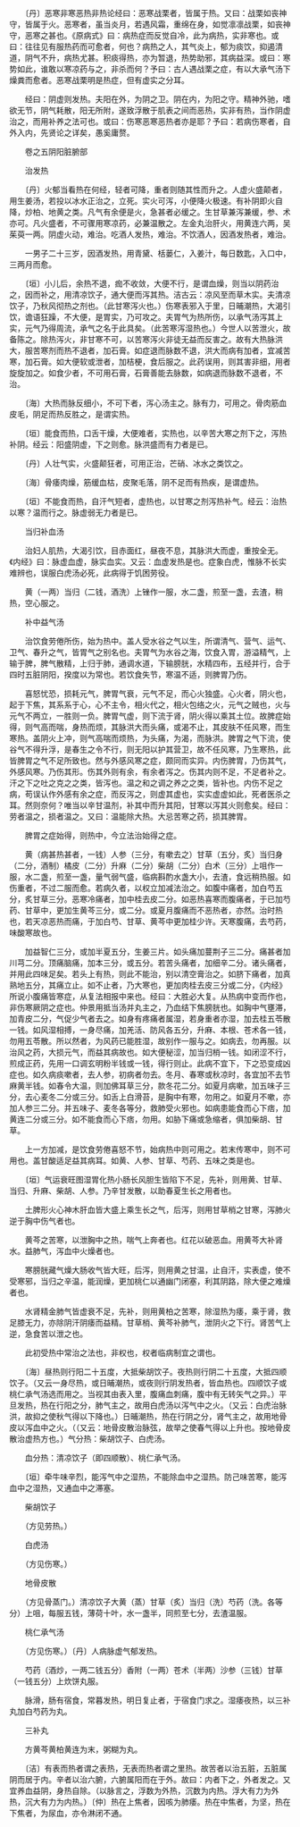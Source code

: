 <!-- { "loadSidebar": true } -->
　　〔丹〕恶寒非寒恶热非热论经曰：恶寒战栗者，皆属于热。又曰：战栗如丧神守，皆属于火。恶寒者，虽当炎月，若遇风霜，重绵在身，如觉凛凛战栗，如丧神守，恶寒之甚也。《原病式》曰：病热症而反觉自冷，此为病热，实非寒也。或曰：往往见有服热药而可愈者，何也？病热之人，其气炎上，郁为痰饮，抑遏清道，阴气不升，病热尤甚。积痰得热，亦为暂退，热势助邪，其病益深。或曰：寒势如此，谁敢以寒凉药与之，非杀而何？予曰：古人遇战栗之症，有以大承气汤下燥粪而愈者。恶寒战栗明是热症，但有虚实之分耳。

　　经曰：阴虚则发热。夫阳在外，为阴之卫。阴在内，为阳之守。精神外驰，嗜欲无节，阴气耗散，阳无所附，遂致浮散于肌表之间而恶热，实非有热，当作阴虚治之，而用补养之法可也。或曰：伤寒恶寒恶热者亦是耶？予曰：若病伤寒者，自外入内，先贤论之详矣，愚奚庸赘。

　　卷之五阴阳脏腑部

　　治发热

　　〔丹〕火郁当看热在何经，轻者可降，重者则随其性而升之。人虚火盛颠者，用生姜汤，若投以冰水正治之，立死。实火可泻，小便降火极速。有补阴即火自降，炒柏、地黄之类。凡气有余便是火，急甚者必缓之。生甘草兼泻兼缓，参、术亦可。凡火盛者，不可骤用寒凉药，必兼温散之。左金丸治肝火，用黄连六两，吴茱萸一两。阴虚火动，难治。吃酒人发热，难治。不饮酒人，因酒发热者，难治。

　　一男子二十三岁，因酒发热，用青黛、栝蒌仁，入姜汁，每日数匙，入口中，三两月而愈。

　　〔垣〕小儿后，余热不退，痂不收敛，大便不行，是谓血燥，则当以阴药治之，因而补之，用清凉饮子，通大便而泻其热。洁古云：凉风至而草木实。夫清凉饮子，乃秋风彻热之剂也。（此甘寒泻火也。）伤寒表邪入于里，日晡潮热，大渴引饮，谵语狂躁，不大便，是胃实，乃可攻之。夫胃气为热所伤，以承气汤泻其上实，元气乃得周流，承气之名于此具矣。（此苦寒泻湿热也。）今世人以苦泄火，故备陈之。除热泻火，非甘寒不可，以苦寒泻火非徒无益而反害之。故有大热脉洪大，服苦寒剂而热不退者，加石膏。如症退而脉数不退，洪大而病有加者，宜减苦寒，加石膏。如大便软或泄者，加桔梗，食后服之。此药误用，则其害非细，用者旋旋加之。如食少者，不可用石膏，石膏善能去脉数，如病退而脉数不退者，不治。

　　〔海〕大热而脉反细小，不可下者，泻心汤主之。脉有力，可用之。骨肉筋血皮毛，阴足而热反胜之，是谓实热。

　　〔垣〕能食而热，口舌干燥，大便难者，实热也，以辛苦大寒之剂下之，泻热补阴。经云：阳盛阴虚，下之则愈。脉洪盛而有力者是已。

　　〔丹〕人壮气实，火盛颠狂者，可用正治，芒硝、冰水之类饮之。

　　〔海〕骨痿肉燥，筋缓血枯，皮聚毛落，阴不足而有热疾，是谓虚热。

　　〔垣〕不能食而热，自汗气短者，虚热也，以甘寒之剂泻热补气。经云：治热以寒？温而行之。脉虚弱无力者是已。

　　当归补血汤

　　治妇人肌热，大渴引饮，目赤面红，昼夜不息，其脉洪大而虚，重按全无。《内经》曰：脉虚血虚，脉实血实。又云：血虚发热是也。症象白虎，惟脉不长实难辨也，误服白虎汤必死，此病得于饥困劳役。

　　黄（一两）当归（二钱，酒洗）上锉作一服，水二盏，煎至一盏，去渣，稍热，空心服之。

　　补中益气汤

　　治饮食劳倦所伤，始为热中。盖人受水谷之气以生，所谓清气、营气、运气、卫气、春升之气，皆胃气之别名也。夫胃气为水谷之海，饮食入胃，游溢精气，上输于脾，脾气散精，上归于肺，通调水道，下输膀胱，水精四布，五经并行，合于四时五脏阴阳，揆度以为常也。若饮食失节，寒温不适，则脾胃乃伤。

　　喜怒忧恐，损耗元气，脾胃气衰，元气不足，而心火独盛。心火者，阴火也，起于下焦，其系系于心，心不主令，相火代之，相火包络之火，元气之贼也，火与元气不两立，一胜则一负。脾胃气虚，则下流于肾，阴火得以乘其土位。故脾症始得，则气高而喘，身热而烦，其脉洪大而头痛，或渴不止，其皮肤不任风寒，而生寒热。盖阴火上冲，则气高喘而烦热，为头痛，为渴，而脉洪。脾胃之气下流，使谷气不得升浮，是春生之令不行，则无阳以护其营卫，故不任风寒，乃生寒热，此皆脾胃之气不足所致也。然与外感风寒之症，颇同而实异。内伤脾胃，乃伤其气，外感风寒。乃伤其形。伤其外则有余，有余者泻之。伤其内则不足，不足者补之。汗之下之吐之克之之类，皆泻也。温之和之调之养之之类，皆补也。内伤不足之病，苟误认作外感有余之症，而反泻之，则虚其虚也，实实虚虚如此，死者医杀之耳。然则奈何？唯当以辛甘温剂，补其中而升其阳，甘寒以泻其火则愈矣。经曰：劳者温之，损者温之。又曰：温能除大热。大忌苦寒之药，损其脾胃。

　　脾胃之症始得，则热中，今立法治始得之症。

　　黄（病甚热甚者，一钱）人参（三分，有嗽去之）甘草（五分，炙）当归身（二分，酒制）橘皮（二分）升麻（二分）柴胡（二分）白术（三分）上咀作一服，水二盏，煎至一盏，量气弱气盛，临病斟酌水盏大小，去渣，食远稍热服。如伤重者，不过二服而愈。若病久者，以权立加减法治之。如腹中痛者，加白芍五分，炙甘草三分。恶寒冷痛者，加中桂去皮二分。如恶热喜寒而腹痛者，于已加芍药、甘草中，更加生黄芩三分，或二分。或夏月腹痛而不恶热者，亦然。治时热也，若天凉恶热而痛，于加白芍、甘草、黄芩中更加桂少许。天寒腹痛，去芍药，味酸寒故也。

　　加益智仁三分，或加半夏五分，生姜三片。如头痛加蔓荆子三二分。痛甚者加川芎二分。顶痛脑痛，加本三分，或五分。若苦头痛者，加细辛二分。诸头痛者，并用此四味足矣。若头上有热，则此不能治，别以清空膏治之。如脐下痛者，加真熟地五分，其痛立止。如不止者，乃大寒也，更加肉桂去皮三分或二分，《内经》所说小腹痛皆寒症，从复法相报中来也。经曰：大胜必大复。从热病中变而作也，非伤寒厥阴之症也。仲景用抵当汤并丸主之，乃血结下焦膀胱也。如胸中气壅滞，加青皮二分，气促少气者去之。如身有疼痛者属湿，若身重者亦湿，加去桂五苓散一钱。如风湿相搏，一身尽痛，加羌活、防风各五分，升麻、本根、苍术各一钱，勿用五苓散。所以然者，为风药已能胜湿，故别作一服与之。如病去，勿再服。以治风之药，大损元气，而益其病故也。如大便秘涩，加当归梢一钱。如闭涩不行，煎成正药，先用一口调玄明粉半钱或一钱，得行则止。此病不宜下，下之恐变成凶症也。如久病痰嗽者，去人参，初病者勿去。冬月、春寒或秋凉时，各宜加不去节麻黄半钱。如春令大温，则加佛耳草三分，款冬花二分。如夏月病嗽，加五味子三分，去心麦冬二分或三分。如舌上白滑苔，是胸中有寒，勿用之。如夏月不嗽，亦加人参三二分。并五味子、麦冬各等分，救肺受火邪也。如病患能食而心下痞，加黄连二分或三分。如不能食而心下痞，勿用。如胁下痛或急缩者，俱加柴胡、甘草。

　　上一方加减，是饮食劳倦喜怒不节，始病热中则可用之。若末传寒中，则不可用也。盖甘酸适足益其病耳。如黄、人参、甘草、芍药、五味之类是也。

　　〔垣〕气运衰旺图湿胃化热小肠长风胆生皆陷下不足，先补，则用黄、甘草、当归、升麻、柴胡、人参。乃辛甘发散，以助春夏生长之用者也。

　　土脾形火心神木肝血皆大盛上乘生长之气，后泻，则用甘草梢之甘寒，泻肺火逆于胸中伤气者也。

　　黄芩之苦寒，以泄胸中之热，喘气上奔者也。红花以破恶血。用黄芩大补肾水。益肺气，泻血中火燥者也。

　　寒膀胱藏气燥大肠收气皆大旺，后泻，则用黄之甘温，止自汗，实表虚，使不受寒邪，当归之辛温，能润燥，更加桃仁以通幽门闭塞，利其阴路，除大便之难燥者也。

　　水肾精金肺气皆虚衰不足，先补，则用黄柏之苦寒，除湿热为痿，乘于肾，救足膝无力，亦除阴汗阴痿而益精。甘草梢、黄芩补肺气，泄阴火之下行。肾苦气上逆，急食苦以泄之也。

　　此初受热中常治之法也，非权也，权者临病制宜之谓也。

　　〔海〕昼热则行阳二十五度，大抵柴胡饮子。夜热则行阴二十五度，大抵四顺饮子。（又云一身尽热，或日晡潮热，或夜则行阴发热者，皆血热也。四顺饮子或桃仁承气汤选而用之。当视其由表入里，腹痛血刺痛，腹中有无转矢气之异。）平旦发热，热在行阳之分，肺气主之，故用白虎汤以泻气中之火。（又云：白虎治脉洪，故抑之使秋气得以下降也。）日晡潮热，热在行阴之分，肾气主之，故用地骨皮以泻血中之火。（（又云：地骨皮散治脉弦，故举之使春气得以上升也。按地骨皮散治虚热方也。）气分热：柴胡饮子、白虎汤。

　　血分热：清凉饮子（即四顺散）、桃仁承气汤。

　　〔垣〕牵牛味辛烈，能泻气中之湿热，不能除血中之湿热。防己味苦寒，能泻血中之湿热，又通血中之滞塞。

　　柴胡饮子

　　（方见劳热。）

　　白虎汤

　　（方见伤寒。）

　　地骨皮散

　　（方见骨蒸门。）清凉饮子大黄（蒸）甘草（炙）当归（洗）芍药（洗。各等分）上咀，每服五钱，薄荷十叶，水一盏半，同煎至七分，去渣温服。

　　桃仁承气汤

　　（方见伤寒。）〔丹〕人病脉虚气郁发热。

　　芍药（酒炒，一两二钱五分）香附（一两）苍术（半两）沙参（三钱）甘草（一钱五分）上炊饼丸服。

　　脉滑，肠有宿食，常暮发热，明日复止者，于宿食门求之。湿痿夜热，以三补丸加白芍药为丸。

　　三补丸

　　方黄芩黄柏黄连为末，粥糊为丸。

　　〔洁〕有表而热者谓之表热，无表而热者谓之里热。故苦者以治五脏，五脏属阴而居于内。辛者以治六腑，六腑属阳而在于外。故曰：内者下之，外者发之。又宜养血益阴，身热自除。（以脉言之，浮数为外热，沉数为内热。浮大有力为外热，沉大有力为内热。）〔仲〕热在上焦者，因咳为肺痿。热在中焦者，为坚，热在下焦者，为尿血，亦令淋闭不通。

